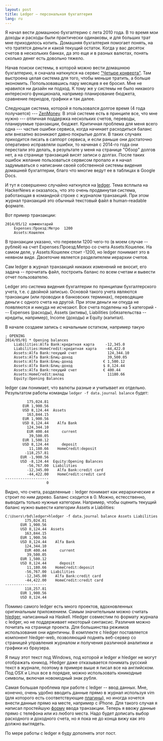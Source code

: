 ```yaml
---
layout: post
title: Ledger – персональная бухгалтерия
lang: ru
---
```


Я начал вести домашнюю бухгалтерию с лета 2010 года. В то время мои доходы и
расходы были практически одинаковы, и для больших трат мне приходилось копить.
Домашняя бухгалтерия помогает понять, на что тратятся деньги и какой текущий
остаток. Когда у вас десяток счетов в нескольких банках, да это еще и в разных
валютах, понять сколько денег есть довольно тяжело.

Начав поиски системы, в которой можно вести домашнюю бухгалтерию, я сначала
наткнулся на сервис ["Четыре конверта"][1]. Там выстроена целая система для
того, чтобы меньше тратить, а больше экономить. Попользовавшись пару месяцев я
ее бросил. Мне не нравился ни дизайн ни подход. К тому же у системы не было
никакого интересного функционала, например планирование бюджета, сравнение
периодов, графики и так далее.

Следующая система, которой я пользовался долгое время (4 года получается) ---
[ZenMoney][2]. В этой системе есть в принципе все, что мне нужно --- отличная
поддержка нескольких счетов, переводы, планируемые транзакции, бюджет. Критичная
проблема для меня всего одна --- частые ошибки сервиса, когда начинает
расходиться баланс или внезапно возникают давно покрытые долги. В таких случаях
приходится писать в саппорт сервиса, и если раньше они достаточно оперативно
исправляли ошибки, то начиная с 2014-го года они перестали это делать, в
результате у меня на странице "Обзор" долгов нет, а на странице транзакций висят
записи о долгах. После таких ошибок желание пользоваться сервисом пропало и я
начал задумываться о написании своей собственной системы видения домашней
бухгалтерии, благо что многие ведут ее в таблицах в Google Docs.

И тут я совершенно случайно наткнулся на [ledger][3]. Тема всплыла на HackerNews
и оказалось, что это очень продвинутая система, работающая в командной строке с
журналом транзакций. При этом журнал транзакций это обычный текстовый файл в
human-readable формате.

Вот пример транзакции:

    2014/05/12 комментарий
        Expenses:Проезд:Метро  1200
        Assets:Кошелек

В транзакции указано, что перевели 1200 чего-то (в моем случае -- рублей) на
счет Expenses:Проезд:Метро со счета Assets:Кошелек. На самом деле, у
Assets:Кошелек стоит -1200, но ledger понимает это в неявном виде. Двоеточие
является разделителем иерархии счетов.

Сам ledger в журнал транзакций никаких изменений не вносит, его задача --
прочитать файл, построить баланс по всем счетам и вывести отчет пользователю.

Ledger это система видения бухгалтерии по принципам бухгалтерского учета, т.е. с
двойной записью. Основой такого учета являются транзакции (или проводки в
банковских терминах), переводящие деньги с одного счета на другой. При этом
деньги ни откуда не появляются и никуда не исчезают. Все счета поделены на 5
категорий --- Expenses (расходы), Assets (активы), Liabilities (обязательства --
кредиты, например), Income (доходы) и Equity (капитал).

В начале создаем запись с начальным остатком, например такую

    ; OPENING
    2014/05/01 * Opening balances
        Liabilities:Alfa Bank:кредитная карта     -12,345.0
        Liabilities:HomeCredit:кредитная карта    -44,422.0
        Assets:Alfa Bank:текущий счет              124,344.10
        Assets:Alfa Bank:Блиц-доход                39,500.05
        Assets:Alfa Bank:Блиц-доход              € 1,500.12
        Assets:Alfa Bank:Блиц-доход              $ 8,124.44
        Assets:Alfa Bank:текущий счет            € 400.44
        Assets:HomeCredit:вклад                    11180.66
        Equity:Opening Balances

ledger сам понимает, что валюты разные и учитывает их отдельно. Результатом
работы команды `ledger -f data.journal balance` будет:

              175,024.81
            EUR 1,900.56
            USD 8,124.44  Assets
              163,844.15
            EUR 1,900.56
            USD 8,124.44    Alfa Bank
              124,344.10
              EUR 400.44      current
               39,500.05
            EUR 1,500.12
            USD 8,124.44      deposit
               11,180.66    HomeCredit:deposit
             -118,257.81
           EUR -1,900.56
           USD -8,124.44  Equity:Opening Balances
              -56,767.00  Liabilities
              -12,345.00    Alfa Bank:credit card
              -44,422.00    HomeCredit:credit card
    --------------------
                       0

Видно, что счета, разделенные `:` ledger понимает как иерархические и строит по
ним дерево. Баланс сходится в 0. Можно, естесственно, выводить только нужные
категории. Например, чтобы оценить текущий баланс нужно вывести категории Assets
и Liabilities:

    C:\Users\rbd\ledger>hledger -f data.journal balance Assets Liabilities
             175,024.81
           EUR 1,900.56
           USD 8,124.44  Assets
             163,844.15
           EUR 1,900.56
           USD 8,124.44    Alfa Bank
             124,344.10
             EUR 400.44      current
              39,500.05
           EUR 1,500.12
           USD 8,124.44      deposit
              11,180.66    HomeCredit:deposit
             -56,767.00  Liabilities
             -12,345.00    Alfa Bank:credit card
             -44,422.00    HomeCredit:credit card
    -------------------
             118,257.81
           EUR 1,900.56
           USD 8,124.44

Помимо самого ledger есть много проектов, вдохновленных оригинальным
приложением. Самым значительным можно считать [hledger][4], написанный на
Haskell.  Hledger совместим по формату журнала с ledger, но не поддерживает
некоторый синтаксис. Различия можно почитать на странице проекта. Для
большинства режимов использования они идентичны. В комплекте с hledger
поставляется компонент hledger-web, позволяющий поднять веб-сервер со страницей
управления журналом и получения различной аналитики и графики из браузера.

Я пишу этот текст под Windows, под которой и ledger и hledger не могут
отображать юникод. Hledger даже отказывается понимать русский текст в журнале,
поэтому в примере выше я писал все на английском. Под OSX и Linux все в порядке,
можно использовать юникодные символы, включая новомодный знак рубля.

Самая большая проблема при работе с ledger -- ввод данных. Мне, конечно, очень
удобно вводить данные прямо в журнал используя vim (для которого есть
соответствующие [плагины][5]), но иногда хочется внести данные прямо на месте,
например с iPhone. Для такого случая я написал простейшую [форму][6] ввода
транзакции. Теперь я ввожу данные прямо с телефона или из любого места. Надо
будет дописать выбор расходного и доходного счета, но я пока не до конца вижу
как это должно выглядеть.

По мере работы с ledger я буду дополнять этот пост.

[1]: http://www.4konverta.com
[2]: http://zenmoney.ru
[3]: http://ledger-cli.org
[4]: http://hledger.org
[5]: https://github.com/ledger/vim-ledger
[6]: http://ledger.ora600.ru



